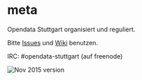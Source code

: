 # meta
Opendata Stuttgart organisiert und reguliert.

Bitte [Issues](https://github.com/opendata-stuttgart/meta/issues)  und [Wiki](https://github.com/opendata-stuttgart/meta/wiki) benutzen.

IRC: #opendata-stuttgart (auf freenode)

![Nov 2015 version](https://pbs.twimg.com/media/CTyB0EvWoAAgsIp.jpg:large)
